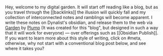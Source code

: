 Hey, welcome to my digital garden. It will start off reading like a blog, but as you travel through the \[\[backlinks]] the illusion will quickly fall and my collection of interconnected notes and ramblings will become apparent. I write these notes on Dynalist's obsidian, and release them to the web via [Garden](https://github.com/plumpsw/garden) by [Plump](https://plumpsw.github.io) (It was created for this "blog", but designed in such a way that it will work for everyone) — over offerings such as [[Obsidian Publish]]. If you want to learn more about this style of writing, click on #meta, otherwise, why not start with a conventional blog post below, and see where it takes you? 